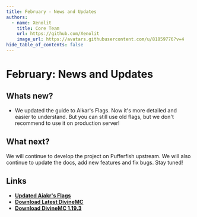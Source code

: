 ```yaml
---
title: February - News and Updates
authors:
  - name: Xenolit
    title: Core Team
    url: https://github.com/Xenolit
    image_url: https://avatars.githubusercontent.com/u/81859776?v=4
hide_table_of_contents: false
---
```


# February: News and Updates

## Whats new?

- We updated the guide to Aikar's Flags. Now it's more detailed and easier to understand. But you can still use old flags, but we don't recommend to use it on production server!

## What next?

We will continue to develop the project on Pufferfish upstream. We will also continue to update the docs, add new features and fix bugs. Stay tuned!

## Links

- **[Updated Aiakr's Flags](https://divinemc.bxteam.gq/blog/2023/01/20/Updated-Aikar-Flags)**
- **[Download Latest DivineMC](https://github.com/DivineMC/DivineMC/releases/tag/latest-1.20)**
- **[Download DivineMC 1.19.3](https://github.com/DivineMC/DivineMC/releases/tag/latest-1.19.3)**
